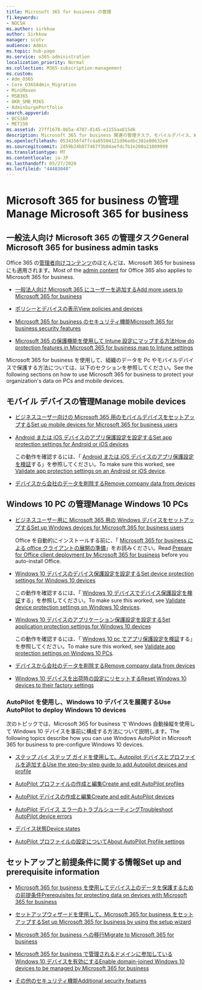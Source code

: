 ```yaml
---
title: Microsoft 365 for business の管理
f1.keywords:
- NOCSH
ms.author: sirkkuw
author: Sirkkuw
manager: scotv
audience: Admin
ms.topic: hub-page
ms.service: o365-administration
localization_priority: Normal
ms.collection: M365-subscription-management
ms.custom:
- Adm_O365
- Core_O365Admin_Migration
- MiniMaven
- MSB365
- OKR_SMB_M365
- AdminSurgePortfolio
search.appverid:
- BCS160
- MET150
ms.assetid: 27ff1678-865a-4707-8145-e1155aa815d6
description: Microsoft 365 for business 関連の管理タスク、モバイルデバイス、Windows 10 Pc、その他の多くのタスクを管理する方法について説明します。
ms.openlocfilehash: 0534356f4ffc4a05504121d96edbc381e00632e9
ms.sourcegitcommit: 2d59b24b877487f3b84aefdc7b1e200a21009999
ms.translationtype: MT
ms.contentlocale: ja-JP
ms.lasthandoff: 05/27/2020
ms.locfileid: "44403040"
---
```

# <a name="manage-microsoft-365-for-business"></a><span data-ttu-id="faf42-103">Microsoft 365 for business の管理</span><span class="sxs-lookup"><span data-stu-id="faf42-103">Manage Microsoft 365 for business</span></span>

## <a name="general-microsoft-365-for-business-admin-tasks"></a><span data-ttu-id="faf42-104">一般法人向け Microsoft 365 の管理タスク</span><span class="sxs-lookup"><span data-stu-id="faf42-104">General Microsoft 365 for business admin tasks</span></span>

<span data-ttu-id="faf42-105">Office 365 の[管理者向けコンテンツ](https://docs.microsoft.com/office365/admin/admin-home)のほとんどは、Microsoft 365 for business にも適用されます。</span><span class="sxs-lookup"><span data-stu-id="faf42-105">Most of the [admin content](https://docs.microsoft.com/office365/admin/admin-home) for Office 365 also applies to Microsoft 365 for business.</span></span>

- [<span data-ttu-id="faf42-106">一般法人向け Microsoft 365 にユーザーを追加する</span><span class="sxs-lookup"><span data-stu-id="faf42-106">Add more users to Microsoft 365 for business</span></span>](add-users-m365b.md)
    
- [<span data-ttu-id="faf42-107">ポリシーとデバイスの表示</span><span class="sxs-lookup"><span data-stu-id="faf42-107">View policies and devices</span></span>](view-policies-and-devices.md)
    
- [<span data-ttu-id="faf42-108">Microsoft 365 for business のセキュリティ機能</span><span class="sxs-lookup"><span data-stu-id="faf42-108">Microsoft 365 for business security features</span></span>](security-features.md)
    
- [<span data-ttu-id="faf42-109">Microsoft 365 の保護機能を使用して Intune 設定にマップする方法</span><span class="sxs-lookup"><span data-stu-id="faf42-109">How do protection features in Microsoft 365 for business map to Intune settings</span></span>](map-protection-features-to-intune-settings.md)
    
<span data-ttu-id="faf42-110">Microsoft 365 for business を使用して、組織のデータを Pc やモバイルデバイスで保護する方法については、以下のセクションを参照してください。</span><span class="sxs-lookup"><span data-stu-id="faf42-110">See the following sections on how to use Microsoft 365 for business to protect your organization's data on PCs and mobile devices.</span></span>
  
## <a name="manage-mobile-devices"></a><span data-ttu-id="faf42-111">モバイル デバイスの管理</span><span class="sxs-lookup"><span data-stu-id="faf42-111">Manage mobile devices</span></span>

- [<span data-ttu-id="faf42-112">ビジネスユーザー向けの Microsoft 365 用のモバイルデバイスをセットアップする</span><span class="sxs-lookup"><span data-stu-id="faf42-112">Set up mobile devices for Microsoft 365 for business users</span></span>](set-up-mobile-devices.md)
    
- [<span data-ttu-id="faf42-113">Android または iOS デバイスのアプリ保護設定を設定する</span><span class="sxs-lookup"><span data-stu-id="faf42-113">Set app protection settings for Android or iOS devices</span></span>](app-protection-settings-for-android-and-ios.md)
    
    <span data-ttu-id="faf42-114">この動作を確認するには、「 [Android または iOS デバイスのアプリ保護設定を検証](validate-settings-on-android-or-ios.md)する」を参照してください。</span><span class="sxs-lookup"><span data-stu-id="faf42-114">To make sure this worked, see [Validate app protection settings on an Android or iOS device](validate-settings-on-android-or-ios.md).</span></span> 
    
- [<span data-ttu-id="faf42-115">デバイスから会社のデータを削除する</span><span class="sxs-lookup"><span data-stu-id="faf42-115">Remove company data from devices</span></span>](remove-company-data.md)
    
## <a name="manage-windows-10-pcs"></a><span data-ttu-id="faf42-116">Windows 10 PC の管理</span><span class="sxs-lookup"><span data-stu-id="faf42-116">Manage Windows 10 PCs</span></span>

- [<span data-ttu-id="faf42-117">ビジネスユーザー用に Microsoft 365 用の Windows デバイスをセットアップする</span><span class="sxs-lookup"><span data-stu-id="faf42-117">Set up Windows devices for Microsoft 365 for business users</span></span>](set-up-windows-devices.md)

    <span data-ttu-id="faf42-118">Office を自動的にインストールする前に、「 [Microsoft 365 for business による office クライアントの展開の準備](prepare-for-office-client-deployment.md)」をお読みください。</span><span class="sxs-lookup"><span data-stu-id="faf42-118">Read [Prepare for Office client deployment by Microsoft 365 for business](prepare-for-office-client-deployment.md) before you auto-install Office.</span></span> 
    
- [<span data-ttu-id="faf42-119">Windows 10 デバイスのデバイス保護設定を設定する</span><span class="sxs-lookup"><span data-stu-id="faf42-119">Set device protection settings for Windows 10 devices</span></span>](protection-settings-for-windows-10-pcs.md)
    
    <span data-ttu-id="faf42-120">この動作を確認するには、「 [Windows 10 デバイスでデバイス保護設定を検証](validate-settings-on-windows-10-pcs.md)する」を参照してください。</span><span class="sxs-lookup"><span data-stu-id="faf42-120">To make sure this worked, see [Validate device protection settings on Windows 10 devices](validate-settings-on-windows-10-pcs.md).</span></span> 
    
- [<span data-ttu-id="faf42-121">Windows 10 デバイスのアプリケーション保護設定を設定する</span><span class="sxs-lookup"><span data-stu-id="faf42-121">Set application protection settings for Windows 10 devices</span></span>](protection-settings-for-windows-10-devices.md)
    
    <span data-ttu-id="faf42-122">この動作を確認するには、「 [Windows 10 pc でアプリ保護設定を検証](validate-protection-settings-on-windows-10-pcs.md)する」を参照してください。</span><span class="sxs-lookup"><span data-stu-id="faf42-122">To make sure this worked, see [Validate app protection settings on Windows 10 PCs](validate-protection-settings-on-windows-10-pcs.md).</span></span> 
    
- [<span data-ttu-id="faf42-123">デバイスから会社のデータを削除する</span><span class="sxs-lookup"><span data-stu-id="faf42-123">Remove company data from devices</span></span>](remove-company-data.md)
    
- [<span data-ttu-id="faf42-124">Windows 10 デバイスを出荷時の設定にリセットする</span><span class="sxs-lookup"><span data-stu-id="faf42-124">Reset Windows 10 devices to their factory settings</span></span>](reset-devices-to-factory-settings.md)
    
### <a name="use-autopilot-to-deploy-windows-10-devices"></a><span data-ttu-id="faf42-125">AutoPilot を使用し、Windows 10 デバイスを展開する</span><span class="sxs-lookup"><span data-stu-id="faf42-125">Use AutoPilot to deploy Windows 10 devices</span></span>

<span data-ttu-id="faf42-126">次のトピックでは、Microsoft 365 for business で Windows 自動操縦を使用して Windows 10 デバイスを事前に構成する方法について説明します。</span><span class="sxs-lookup"><span data-stu-id="faf42-126">The following topics describe how you can use Windows AutoPilot in Microsoft 365 for business to pre-configure Windows 10 devices.</span></span>
  
- [<span data-ttu-id="faf42-127">ステップ バイ ステップ ガイドを使用して、Autopilot デバイスとプロファイルを追加する</span><span class="sxs-lookup"><span data-stu-id="faf42-127">Use the step-by-step guide to add Autopilot devices and profile</span></span>](add-autopilot-devices-and-profile.md)
    
- [<span data-ttu-id="faf42-128">AutoPilot プロファイルの作成と編集</span><span class="sxs-lookup"><span data-stu-id="faf42-128">Create and edit AutoPilot profiles</span></span>](create-and-edit-autopilot-profiles.md)
    
- [<span data-ttu-id="faf42-129">AutoPilot デバイスの作成と編集</span><span class="sxs-lookup"><span data-stu-id="faf42-129">Create and edit AutoPilot devices</span></span>](create-and-edit-autopilot-devices.md)
    
- [<span data-ttu-id="faf42-130">AutoPilot デバイス エラーのトラブルシューティング</span><span class="sxs-lookup"><span data-stu-id="faf42-130">Troubleshoot AutoPilot device errors</span></span>](troubleshoot-autopilot-errors.md)
    
- [<span data-ttu-id="faf42-131">デバイス状態</span><span class="sxs-lookup"><span data-stu-id="faf42-131">Device states</span></span>](device-states.md)
    
- [<span data-ttu-id="faf42-132">AutoPilot プロファイルの設定について</span><span class="sxs-lookup"><span data-stu-id="faf42-132">About AutoPilot Profile settings</span></span>](autopilot-profile-settings.md)
    
## <a name="set-up-and-prerequisite-information"></a><span data-ttu-id="faf42-133">セットアップと前提条件に関する情報</span><span class="sxs-lookup"><span data-stu-id="faf42-133">Set up and prerequisite information</span></span>

- [<span data-ttu-id="faf42-134">Microsoft 365 for business を使用してデバイス上のデータを保護するための前提条件</span><span class="sxs-lookup"><span data-stu-id="faf42-134">Prerequisites for protecting data on devices with Microsoft 365 for business</span></span>](pre-requisites-for-data-protection.md)
    
- [<span data-ttu-id="faf42-135">セットアップウィザードを使用して、Microsoft 365 for business をセットアップする</span><span class="sxs-lookup"><span data-stu-id="faf42-135">Set up Microsoft 365 for business by using the setup wizard</span></span>](set-up.md)
    
- [<span data-ttu-id="faf42-136">Microsoft 365 for business への移行</span><span class="sxs-lookup"><span data-stu-id="faf42-136">Migrate to Microsoft 365 for business</span></span>](migrate-to-microsoft-365-business.md)
    
- [<span data-ttu-id="faf42-137">Microsoft 365 for business で管理されるドメインに参加している Windows 10 デバイスを有効にする</span><span class="sxs-lookup"><span data-stu-id="faf42-137">Enable domain-joined Windows 10 devices to be managed by Microsoft 365 for business</span></span>](manage-windows-devices.md)
    
- [<span data-ttu-id="faf42-138">その他のセキュリティ機能</span><span class="sxs-lookup"><span data-stu-id="faf42-138">Additional security features</span></span>](security-features.md#additional-security-features)
